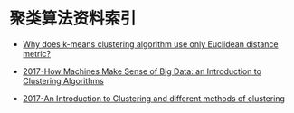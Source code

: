 # 聚类算法资料索引

- [Why does k-means clustering algorithm use only Euclidean distance metric?](https://stats.stackexchange.com/questions/81481/why-does-k-means-clustering-algorithm-use-only-euclidean-distance-metric)

- [2017-How Machines Make Sense of Big Data: an Introduction to Clustering Algorithms](https://parg.co/bCm)
- [2017-An Introduction to Clustering and different methods of clustering](https://parg.co/bC7)
